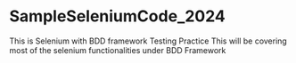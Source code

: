 # SampleSeleniumCode_2024
This is Selenium with BDD framework Testing Practice
This will be covering most of the selenium functionalities under BDD Framework
